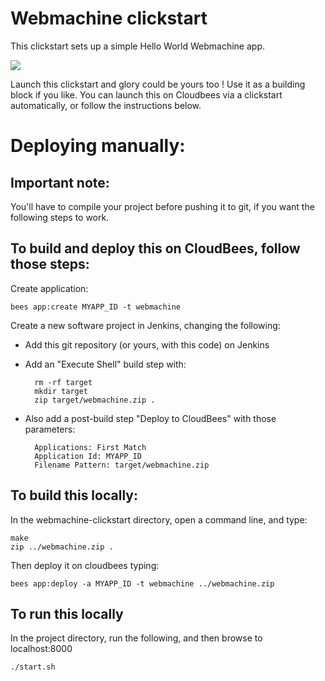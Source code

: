 #  Webmachine clickstart

This clickstart sets up a simple Hello World Webmachine app.

<a href="https://grandcentral.cloudbees.com/?CB_clickstart=https://raw.github.com/CloudBees-community/webmachine-clickstart/master/clickstart.json"><img src="https://s3.amazonaws.com/cloudbees-downloads/clickstart/clickstart-now.png"/></a>

Launch this clickstart and glory could be yours too ! Use it as a building block if you like.
You can launch this on Cloudbees via a clickstart automatically, or follow the instructions below. 

# Deploying manually: 

## Important note:

You'll have to compile your project before pushing it to git, if you want the following steps to work.

## To build and deploy this on CloudBees, follow those steps:

Create application:

    bees app:create MYAPP_ID -t webmachine

Create a new software project in Jenkins, changing the following:

* Add this git repository (or yours, with this code) on Jenkins
    
* Add an "Execute Shell" build step with:
    
        rm -rf target
        mkdir target
        zip target/webmachine.zip .
    
* Also add a post-build step "Deploy to CloudBees" with those parameters:

        Applications: First Match
        Application Id: MYAPP_ID
        Filename Pattern: target/webmachine.zip

## To build this locally:

In the webmachine-clickstart directory, open a command line, and type:

    make
    zip ../webmachine.zip .

Then deploy it on cloudbees typing:

    bees app:deploy -a MYAPP_ID -t webmachine ../webmachine.zip

## To run this locally

In the project directory, run the following, and then browse to localhost:8000

    ./start.sh